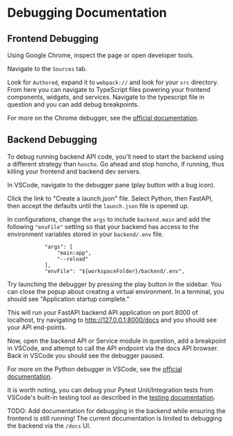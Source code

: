 # Debugging Documentation

## Frontend Debugging

Using Google Chrome, inspect the page or open developer tools.

Navigate to the `Sources` tab.

Look for `Authored`, expand it to `webpack://` and look for your `src` directory. From here you can navigate to TypeScript files powering your frontend components, widgets, and services. Navigate to the typescript file in question and you can add debug breakpoints.

For more on the Chrome debugger, see the [official documentation](https://developer.chrome.com/docs/devtools/javascript/).

## Backend Debugging

To debug running backend API code, you'll need to start the backend using a different strategy than `honcho`. Go ahead and stop honcho, if running, thus killing your frontend and backend dev servers.

In VSCode, navigate to the debugger pane (play button with a bug icon).

Click the link to "Create a launch.json" file. Select Python, then FastAPI, then accept the defaults until the `launch.json` file is opened up.

In configurations, change the `args` to include `backend.main` and add the following `"envFile"` setting so that your backend has access to the environment variables stored in your `backend/.env` file.

```
            "args": [
                "main:app",
                "--reload"
            ],
            "envFile": "${workspaceFolder}/backend/.env",
```

Try launching the debugger by pressing the play button in the sidebar. You can close the popup about creating a virtual environment. In a terminal, you should see "Application startup complete."

This will run your FastAPI backend API application on port 8000 of localhost, try navigating to <http://127.0.0.1:8000/docs> and you should see your API end-points.

Now, open the backend API or Service module in question, add a breakpoint in VSCode, and attempt to call the API endpoint via the docs API browser. Back in VSCode you should see the debugger paused.

For more on the Python debugger in VSCode, see the [official documentation](https://code.visualstudio.com/docs/editor/debugging#_breakpoints).

It is worth noting, you can debug your Pytest Unit/Integration tests from VSCode's built-in testing tool as described in the [testing documentation](./testing.md).

TODO: Add documentation for debugging in the backend while ensuring the frontend is still running! The current documentation is limited to debugging the backend via the `/docs` UI.
